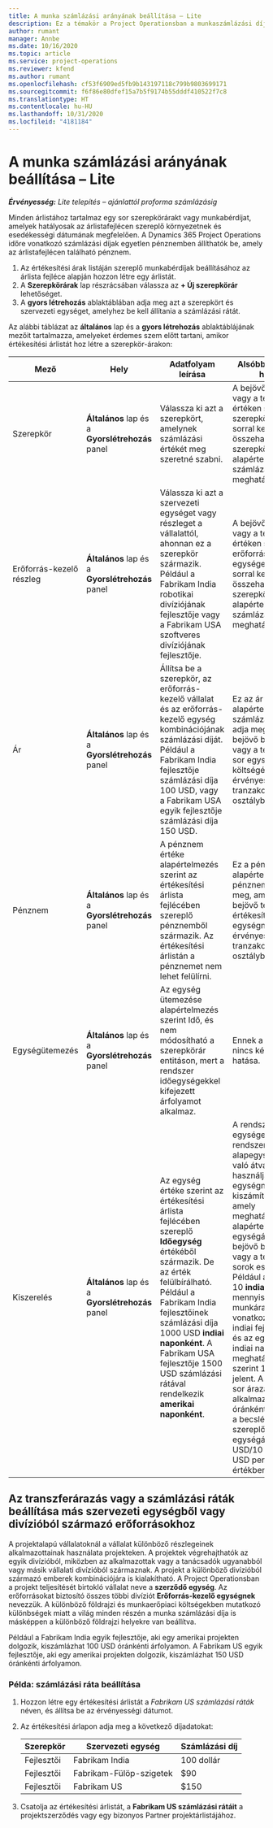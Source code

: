 ```yaml
---
title: A munka számlázási arányának beállítása – Lite
description: Ez a témakör a Project Operationsban a munkaszámlázási díjak beállításával kapcsolatban tartalmaz tájékoztatást.
author: rumant
manager: Annbe
ms.date: 10/16/2020
ms.topic: article
ms.service: project-operations
ms.reviewer: kfend
ms.author: rumant
ms.openlocfilehash: cf53f6909ed5fb9b143197118c799b9803699171
ms.sourcegitcommit: f6f86e80dfef15a7b5f9174b55dddf410522f7c8
ms.translationtype: HT
ms.contentlocale: hu-HU
ms.lasthandoff: 10/31/2020
ms.locfileid: "4181184"
---
```

# <a name="set-up-labor-bill-rates---lite"></a>A munka számlázási arányának beállítása – Lite

_**Érvényesség:** Lite telepítés – ajánlattól proforma számlázásig_

Minden árlistához tartalmaz egy sor szerepkörárakt vagy munkabérdíjat, amelyek hatályosak az árlistafejlécen szereplő környezetnek és esedékességi dátumának megfelelően. A Dynamics 365 Project Operations időre vonatkozó számlázási díjak egyetlen pénznemben állíthatók be, amely az árlistafejlécen található pénznem.

1. Az értékesítési árak listáján szereplő munkabérdíjak beállításához az árlista fejléce alapján hozzon létre egy árlistát. 
2. A **Szerepkörárak** lap részrácsában válassza az **+ Új szerepkörár** lehetőséget. 
3. A **gyors létrehozás** ablaktáblában adja meg azt a szerepkört és szervezeti egységet, amelyhez be kell állítania a számlázási rátát.

  Az alábbi táblázat az **általános** lap és a **gyors létrehozás** ablaktáblájának mezőit tartalmazza, amelyeket érdemes szem előtt tartani, amikor értékesítési árlistát hoz létre a szerepkör-árakon:

  | Mező | Hely | Adatfolyam leírása | Alsóbb rétegbeli hatás |
  | --- | --- | --- | --- |
  | Szerepkör | **Általános** lap és a **Gyorslétrehozás** panel | Válassza ki azt a szerepkört, amelynek számlázási értékét meg szeretné szabni. | A bejövő becslésen vagy a tényleges értéken szereplő szerepkört ezzel a sorral kell összehangolni a szerepkör alapértelmezett számlázási díjának meghatározásához. |
  | Erőforrás-kezelő részleg | **Általános** lap és a **Gyorslétrehozás** panel | Válassza ki azt a szervezeti egységet vagy részleget a vállalattól, ahonnan ez a szerepkör származik. Például a Fabrikam India robotikai divíziójának fejlesztője vagy a Fabrikam USA szoftveres divíziójának fejlesztője. | A bejövő becslésen vagy a tényleges értéken szereplő erőforrás-kezelő egységet ezzel a sorral kell összehangolni a szerepkör alapértelmezett számlázási díjának meghatározásához. |
  | Ár | **Általános** lap és a **Gyorslétrehozás** panel | Állítsa be a szerepkör, az erőforrás-kezelő vállalat és az erőforrás-kezelő egység kombinációjának számlázási díját. Például a Fabrikam India fejlesztője számlázási díja 100 USD, vagy a Fabrikam USA egyik fejlesztője számlázási díja 150 USD. | Ez az ár azt a alapértelmezett számlázási díjat adja meg, amely a bejövő becslés vagy a tényleges sor egységnyi költségére érvényes az Idő tranzakciós osztályban. |
  | Pénznem | **Általános** lap és a **Gyorslétrehozás** panel| A pénznem értéke alapértelmezés szerint az értékesítési árlista fejlécében szereplő pénznemből származik. Az értékesítési árlistán a pénznemet nem lehet felülírni. | Ez a pénznem azt a alapértelmezett pénznemet adja meg, amely a bejövő tényleges értékesítési sor egységnyi árára érvényes az Idő tranzakciós osztályban. |
  | Egységütemezés | **Általános** lap és a **Gyorslétrehozás** panel | Az egység ütemezése alapértelmezés szerint Idő, és nem módosítható a szerepkörár entitáson, mert a rendszer időegységekkel kifejezett árfolyamot alkalmaz. | Ennek a mezőnek nincs későbbi hatása. |
  | Kiszerelés | **Általános** lap és a **Gyorslétrehozás** panel | Az egység értéke szerint az értékesítési árlista fejlécében szereplő **Időegység** értékéből származik. De az érték felülbírálható. Például a Fabrikam India fejlesztőinek számlázási díja 1000 USD **indiai naponként**. A Fabrikam USA fejlesztője 1500 USD számlázási rátával rendelkezik **amerikai naponként**. | A rendszer az egységek rendszerét és a alapegységekre való átváltást használja az egységnyi költség kiszámításához, amely meghatározza az alapértelmezett egységárat a bejövő becslések vagy a tényleges sorok esetében. Például a becslés 10 **indiai nap** mennyiségű munkára vonatkozik egy indiai fejlesztőnél, és az egység, indiai nap meghatározása szerint 10 órát jelent. A becslési sor árazásakor az alkalmazás óránként kiszámítja a becslésben szereplő egységárat 1000 USD/10 óra = 100 USD per óra értékben. |


## <a name="transfer-pricing-or-set-up-bill-rates-for-resources-from-other-organizational-units-or-divisions"></a>Az transzferárazás vagy a számlázási ráták beállítása más szervezeti egységből vagy divízióból származó erőforrásokhoz 

A projektalapú vállalatoknál a vállalat különböző részlegeinek alkalmazottainak használata projekteken. A projektek végrehajthatók az egyik divízióból, miközben az alkalmazottak vagy a tanácsadók ugyanabból vagy másik vállalati divízióból származnak. A projekt a különböző divízióból származó emberek kombinációjára is kialakítható. A Project Operationsban a projekt teljesítését birtokló vállalat neve a **szerződő egység**. Az erőforrásokat biztosító összes többi divíziót **Erőforrás-kezelő egységnek** nevezzük. A különböző földrajzi és munkaerőpiaci költségekben mutatkozó különbségek miatt a világ minden részén a munka számlázási díja is másképpen a különböző földrajzi helyekre van beállítva.

Például a Fabrikam India egyik fejlesztője, aki egy amerikai projekten dolgozik, kiszámlázhat 100 USD óránkénti árfolyamon. A Fabrikam US egyik fejlesztője, aki egy amerikai projekten dolgozik, kiszámlázhat 150 USD óránkénti árfolyamon.

### <a name="example-set-up-a-bill-rate"></a>Példa: számlázási ráta beállítása

1. Hozzon létre egy értékesítési árlistát a *Fabrikam US számlázási ráták* néven, és állítsa be az érvényességi dátumot.
2. Az értékesítési árlapon adja meg a következő díjadatokat:

    | Szerepkör | Szervezeti egység | Számlázási díj |
    | --- | --- | --- |
    | Fejlesztői | Fabrikam India | 100 dollár |
    | Fejlesztői | Fabrikam-Fülöp-szigetek | $90 |
    | Fejlesztői | Fabrikam US | $150 |

3. Csatolja az értékesítési árlistát, a **Fabrikam US számlázási rátáit** a projektszerződés vagy egy bizonyos Partner projektárlistájához.
